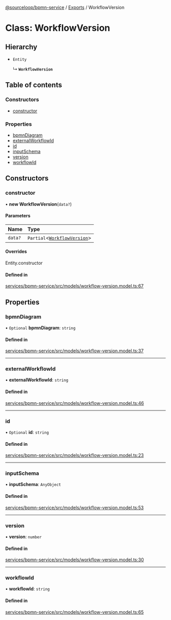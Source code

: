 [@sourceloop/bpmn-service](../README.md) / [Exports](../modules.md) / WorkflowVersion

# Class: WorkflowVersion

## Hierarchy

- `Entity`

  ↳ **`WorkflowVersion`**

## Table of contents

### Constructors

- [constructor](WorkflowVersion.md#constructor)

### Properties

- [bpmnDiagram](WorkflowVersion.md#bpmndiagram)
- [externalWorkflowId](WorkflowVersion.md#externalworkflowid)
- [id](WorkflowVersion.md#id)
- [inputSchema](WorkflowVersion.md#inputschema)
- [version](WorkflowVersion.md#version)
- [workflowId](WorkflowVersion.md#workflowid)

## Constructors

### constructor

• **new WorkflowVersion**(`data?`)

#### Parameters

| Name | Type |
| :------ | :------ |
| `data?` | `Partial`<[`WorkflowVersion`](WorkflowVersion.md)\> |

#### Overrides

Entity.constructor

#### Defined in

[services/bpmn-service/src/models/workflow-version.model.ts:67](https://github.com/sourcefuse/loopback4-microservice-catalog/blob/089fc2dc0/services/bpmn-service/src/models/workflow-version.model.ts#L67)

## Properties

### bpmnDiagram

• `Optional` **bpmnDiagram**: `string`

#### Defined in

[services/bpmn-service/src/models/workflow-version.model.ts:37](https://github.com/sourcefuse/loopback4-microservice-catalog/blob/089fc2dc0/services/bpmn-service/src/models/workflow-version.model.ts#L37)

___

### externalWorkflowId

• **externalWorkflowId**: `string`

#### Defined in

[services/bpmn-service/src/models/workflow-version.model.ts:46](https://github.com/sourcefuse/loopback4-microservice-catalog/blob/089fc2dc0/services/bpmn-service/src/models/workflow-version.model.ts#L46)

___

### id

• `Optional` **id**: `string`

#### Defined in

[services/bpmn-service/src/models/workflow-version.model.ts:23](https://github.com/sourcefuse/loopback4-microservice-catalog/blob/089fc2dc0/services/bpmn-service/src/models/workflow-version.model.ts#L23)

___

### inputSchema

• **inputSchema**: `AnyObject`

#### Defined in

[services/bpmn-service/src/models/workflow-version.model.ts:53](https://github.com/sourcefuse/loopback4-microservice-catalog/blob/089fc2dc0/services/bpmn-service/src/models/workflow-version.model.ts#L53)

___

### version

• **version**: `number`

#### Defined in

[services/bpmn-service/src/models/workflow-version.model.ts:30](https://github.com/sourcefuse/loopback4-microservice-catalog/blob/089fc2dc0/services/bpmn-service/src/models/workflow-version.model.ts#L30)

___

### workflowId

• **workflowId**: `string`

#### Defined in

[services/bpmn-service/src/models/workflow-version.model.ts:65](https://github.com/sourcefuse/loopback4-microservice-catalog/blob/089fc2dc0/services/bpmn-service/src/models/workflow-version.model.ts#L65)
